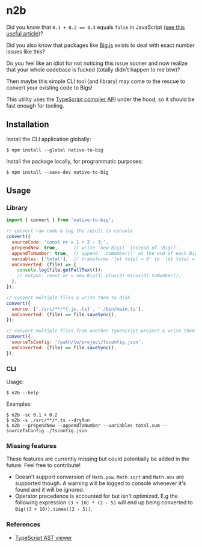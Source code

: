 # n2b
Did you know that `0.1 + 0.2 == 0.3` equals `false` in JavaScript ([see this useful article](https://www.codemag.com/article/1811041/JavaScript-Corner-Math-and-the-Pitfalls-of-Floating-Point-Numbers))?

Did you also know that packages like [Big.js](https://www.npmjs.com/package/big.js) exists to deal with exact number issues like this?

Do you feel like an idiot for not noticing this issue sooner and now realize that your whole codebase is fucked (totally didn't happen to me btw)?

Then maybe this simple CLI tool (and library) may come to the rescue to convert your existing code to Bigs!

This utility uses the [TypeScript compiler API](https://github.com/Microsoft/TypeScript/wiki/Using-the-Compiler-API) under the hood, so it should be fast enough for tooling.

## Installation
Install the CLI application globally:

`$ npm install --global native-to-big`

Install the package locally, for programmatic purposes:

`$ npm install --save-dev native-to-big`

## Usage
### Library
```js
import { convert } from 'native-to-big';

// convert raw code & log the result to console
convert({
  sourceCode: 'const nr = 1 + 2 - 3;', 
  prependNew: true,      // write 'new Big()' instead of 'Big()'
  appendToNumber: true,  // append '.toNumber()' at the end of each Big
  variables: ['total'],  // transforms 'let total = 0' to 'let total = Big(0)' whenever a variabe named 'total' is found
  onConverted: (file) => {
    console.log(file.getFullText());
    // output: const nr = new Big(1).plus(2).minus(3).toNumber();
  },
});

// convert multiple files & write them to disk
convert({
  source: ['./src/**/*{.js,.ts}', './bin/main.ts'], 
  onConverted: (file) => file.saveSync(),
});

// convert multiple files from another TypeScript project & write them to disk
convert({
  sourceTsConfig: '/path/to/project/tsconfig.json',
  onConverted: (file) => file.saveSync(),
});
```

### CLI
Usage:

`$ n2b --help`

Examples:

```
$ n2b -sc 0.1 + 0.2
$ n2b -s ./src/**/*.ts --dryRun
$ n2b --prependNew --appendToNumber --variables total,sum --sourceTsConfig ./tsconfig.json
```

### Missing features
These features are currently missing but could potentially be added in the future. Feel free to contribute!

- Doesn't support conversion of `Math.pow`. `Math.sqrt` and `Math.abs` are supported though. A warning will be logged to console whenever it's found and it will be ignored.
- Operator precedence is accounted for but isn't optimized. E.g the following expression `(3 + 10) * (2 - 5)` will end up being converted to `Big((3 + 10)).times((2 - 5))`.

### References
* [TypeScript AST viewer](https://ts-ast-viewer.com)
